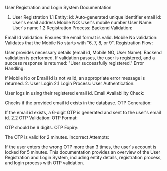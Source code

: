 User Registration and Login System Documentation
1. User Registration
1.1 Entity:
id: Auto-generated unique identifier
email id: User's email address
Mobile NO: User's mobile number
User Name: User's name
1.2 Registration Process:
Backend Validation:

Email Id validation: Ensures the email format is valid.
Mobile No validation: Validates that the Mobile No starts with "6, 7, 8, or 9".
Registration Flow:

User provides necessary details (email id, Mobile NO, User Name).
Backend validation is performed.
If validation passes, the user is registered, and a success response is returned: "User successfully registered."
Error Handling:

If Mobile No or Email Id is not valid, an appropriate error message is returned.
2. User Login
2.1 Login Process:
User Authentication:

User logs in using their registered email id.
Email Availability Check:

Checks if the provided email id exists in the database.
OTP Generation:

If the email id exists, a 6-digit OTP is generated and sent to the user's email id.
2.2 OTP Validation:
OTP Format:

OTP should be 6 digits.
OTP Expiry:

The OTP is valid for 2 minutes.
Incorrect Attempts:

If the user enters the wrong OTP more than 3 times, the user's account is locked for 5 minutes.
This documentation provides an overview of the User Registration and Login System, including entity details, registration process, and login process with OTP validation.
